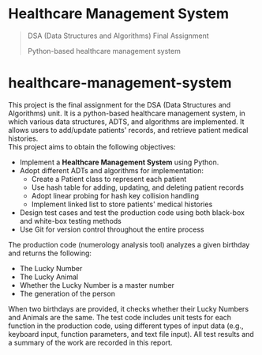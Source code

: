# Healthcare Management System
> DSA (Data Structures and Algorithms) Final Assignment
> 
> Python-based healthcare management system

# healthcare-management-system
This project is the final assignment for the DSA (Data Structures and Algorithms) unit. It is a python-based healthcare management system, in which various data structures, ADTS, and algorithms are implemented. It allows users to add/update patients' records, and retrieve patient medical histories.
<br/>
This project aims to obtain the following objectives:
- Implement a <b>Healthcare Management System</b> using Python.
- Adopt different ADTs and algorithms for implementation:
  - Create a Patient class to represent each patient
  - Use hash table for adding, updating, and deleting patient records
  - Adopt linear probing for hash key collision handling
  - Implement linked list to store patients' medical histories
- Design test cases and test the production code using both black-box and white-box testing methods
- Use Git for version control throughout the entire process

The production code (numerology analysis tool) analyzes a given birthday and returns the following:
- The Lucky Number
- The Lucky Animal
- Whether the Lucky Number is a master number
- The generation of the person

When two birthdays are provided, it checks whether their Lucky Numbers and Animals are the same. The test code includes unit tests for each function in the production code, using different types of input data (e.g., keyboard input, function parameters, and text file input). All test results and a summary of the work are recorded in this report.
